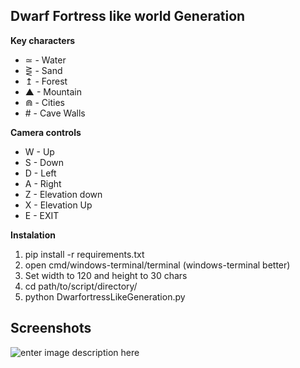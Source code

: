 ## Dwarf Fortress like world Generation



**Key characters**
 - ≃ - Water
 - ⋛ - Sand
 - ↥ - Forest
 - ▲ - Mountain
 - ⋒ - Cities
 - \# - Cave Walls


**Camera controls**
 - W - Up
 - S - Down
 - D - Left
 - A - Right
 - Z - Elevation down
 - X - Elevation Up
 - E - EXIT
   


 **Instalation**
 1. pip install -r requirements.txt
 2. open cmd/windows-terminal/terminal (windows-terminal better)
 3. Set width to 120 and height to 30 chars
 4. cd path/to/script/directory/
 5. python DwarfortressLikeGeneration.py

## Screenshots

![enter image description here](https://i.imgur.com/0QMFCCO.png)

